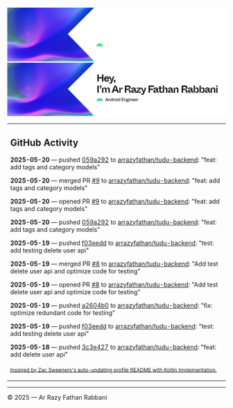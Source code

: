 ![Ar Razy Fathan Rabbani Banner](https://github.com/arrazyfathan/arrazyfathan/blob/main/media/banner-dark.png#gh-dark-mode-only)
![Ar Razy Fathan Rabbani Banner](https://github.com/arrazyfathan/arrazyfathan/blob/main/media/banner-light.png#gh-light-mode-only)

<table><tr><td valign="top" width="100%">    

## GitHub Activity

**2025-05-20** — pushed [059a292](https://github.com/arrazyfathan/tudu-backend/commits/059a2922aa72f347622b686cd4e9f335b273706e) to [arrazyfathan/tudu-backend](https://github.com/arrazyfathan/tudu-backend): "feat: add tags and category models"

**2025-05-20** — merged PR [#9](https://github.com/arrazyfathan/tudu-backend/pull/9) to [arrazyfathan/tudu-backend](https://github.com/arrazyfathan/tudu-backend): "feat: add tags and category models"

**2025-05-20** — opened PR [#9](https://github.com/arrazyfathan/tudu-backend/pull/9) to [arrazyfathan/tudu-backend](https://github.com/arrazyfathan/tudu-backend): "feat: add tags and category models"

**2025-05-20** — pushed [059a292](https://github.com/arrazyfathan/tudu-backend/commits/059a2922aa72f347622b686cd4e9f335b273706e) to [arrazyfathan/tudu-backend](https://github.com/arrazyfathan/tudu-backend): "feat: add tags and category models"

**2025-05-19** — pushed [f03eedd](https://github.com/arrazyfathan/tudu-backend/commits/f03eedd6c23191958524e0d155885b35bd47e74f) to [arrazyfathan/tudu-backend](https://github.com/arrazyfathan/tudu-backend): "test: add testing delete user api"

**2025-05-19** — merged PR [#8](https://github.com/arrazyfathan/tudu-backend/pull/8) to [arrazyfathan/tudu-backend](https://github.com/arrazyfathan/tudu-backend): "Add test delete user api and optimize code for testing"

**2025-05-19** — opened PR [#8](https://github.com/arrazyfathan/tudu-backend/pull/8) to [arrazyfathan/tudu-backend](https://github.com/arrazyfathan/tudu-backend): "Add test delete user api and optimize code for testing"

**2025-05-19** — pushed [a2604b0](https://github.com/arrazyfathan/tudu-backend/commits/a2604b0f9c6936d000d14fcdbc3a3ace55fab174) to [arrazyfathan/tudu-backend](https://github.com/arrazyfathan/tudu-backend): "fix: optimize redundant code for testing"

**2025-05-19** — pushed [f03eedd](https://github.com/arrazyfathan/tudu-backend/commits/f03eedd6c23191958524e0d155885b35bd47e74f) to [arrazyfathan/tudu-backend](https://github.com/arrazyfathan/tudu-backend): "test: add testing delete user api"

**2025-05-18** — pushed [3c3e427](https://github.com/arrazyfathan/tudu-backend/commits/3c3e4278d9280ea330236639923523221a2c2aed) to [arrazyfathan/tudu-backend](https://github.com/arrazyfathan/tudu-backend): "feat: add delete user api"
                
<sub><a href="https://github.com/ZacSweers/ZacSweers/">Inspired by Zac Sweeners's auto-updating profile README with Kotlin Implementation.</a></sub>
</table>

<!--START_SECTION:waka-->
<!--END_SECTION:waka-->

---
© 2025 — Ar Razy Fathan Rabbani